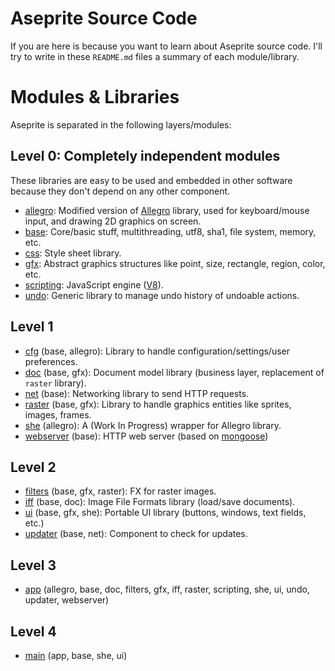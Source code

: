 # Aseprite Source Code

If you are here is because you want to learn about Aseprite source
code. I'll try to write in these `README.md` files a summary of each
module/library.

# Modules & Libraries

Aseprite is separated in the following layers/modules:

## Level 0: Completely independent modules

These libraries are easy to be used and embedded in other software
because they don't depend on any other component.

  * [allegro](allegro/): Modified version of [Allegro](http://alleg.sourceforge.net/) library, used for keyboard/mouse input, and drawing 2D graphics on screen.
  * [base](base/): Core/basic stuff, multithreading, utf8, sha1, file system, memory, etc.
  * [css](css/): Style sheet library.
  * [gfx](gfx/): Abstract graphics structures like point, size, rectangle, region, color, etc.
  * [scripting](scripting/): JavaScript engine ([V8](https://code.google.com/p/v8/)).
  * [undo](undo/): Generic library to manage undo history of undoable actions.

## Level 1

  * [cfg](cfg/) (base, allegro): Library to handle configuration/settings/user preferences.
  * [doc](doc/) (base, gfx): Document model library (business layer, replacement of `raster` library).
  * [net](net/) (base): Networking library to send HTTP requests.
  * [raster](raster/) (base, gfx): Library to handle graphics entities like sprites, images, frames.
  * [she](she/) (allegro): A (Work In Progress) wrapper for Allegro library.
  * [webserver](webserver/) (base): HTTP web server (based on [mongoose](https://github.com/valenok/mongoose))

## Level 2

  * [filters](filters/) (base, gfx, raster): FX for raster images.
  * [iff](iff/) (base, doc): Image File Formats library (load/save documents).
  * [ui](ui/) (base, gfx, she): Portable UI library (buttons, windows, text fields, etc.)
  * [updater](updater/) (base, net): Component to check for updates.

## Level 3

  * [app](app/) (allegro, base, doc, filters, gfx, iff, raster, scripting, she, ui, undo, updater, webserver)

## Level 4

  * [main](main/) (app, base, she, ui)
